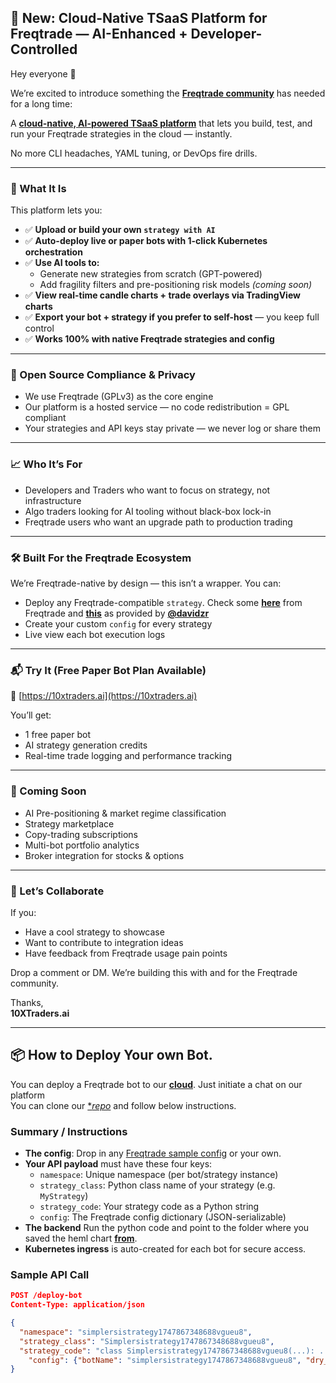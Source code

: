 ## 🚀 New: Cloud-Native TSaaS Platform for Freqtrade — AI-Enhanced + Developer-Controlled

Hey everyone 👋

We’re excited to introduce something the [**Freqtrade community**](https://www.freqtrade.io/en/stable/) has needed for a long time:

A [**cloud-native, AI-powered TSaaS platform**](https://10xtraders.ai) that lets you build, test, and run your Freqtrade strategies in the cloud — instantly.

No more CLI headaches, YAML tuning, or DevOps fire drills.

---

### 🚀 What It Is

This platform lets you:

- ✅ **Upload or build your own `strategy with AI`**
- ✅ **Auto-deploy live or paper bots with 1-click Kubernetes orchestration**
- ✅ **Use AI tools to:**
  - Generate new strategies from scratch (GPT-powered)
  - Add fragility filters and pre-positioning risk models *(coming soon)*
- ✅ **View real-time candle charts + trade overlays via TradingView charts**
- ✅ **Export your bot + strategy if you prefer to self-host** — you keep full control
- ✅ **Works 100% with native Freqtrade strategies and config**

---

### 🔐 Open Source Compliance & Privacy

- We use Freqtrade (GPLv3) as the core engine
- Our platform is a hosted service — no code redistribution = GPL compliant
- Your strategies and API keys stay private — we never log or share them

---

### 📈 Who It’s For

- Developers and Traders who want to focus on strategy, not infrastructure
- Algo traders looking for AI tooling without black-box lock-in
- Freqtrade users who want an upgrade path to production trading

---

### 🛠️ Built For the Freqtrade Ecosystem

We’re Freqtrade-native by design — this isn’t a wrapper. You can:

- Deploy any Freqtrade-compatible `strategy`. Check some [**here**](https://github.com/freqtrade/freqtrade-strategies/tree/main) from Freqtrade and [**this**](https://github.com/davidzr/freqtrade-strategies/tree/main/strategies) as provided by [**@davidzr**](https://github.com/davidzr) 
- Create your custom `config` for every strategy
- Live view each bot execution logs

---

### 📬 Try It (Free Paper Bot Plan Available)

🔗 [https://10xtraders.ai](https://10xtraders.ai)

You’ll get:

- 1 free paper bot
- AI strategy generation credits
- Real-time trade logging and performance tracking

---

### 🧠 Coming Soon

- AI Pre-positioning & market regime classification
- Strategy marketplace
- Copy-trading subscriptions
- Multi-bot portfolio analytics
- Broker integration for stocks & options

---

### 🙌 Let’s Collaborate

If you:

- Have a cool strategy to showcase
- Want to contribute to integration ideas
- Have feedback from Freqtrade usage pain points

Drop a comment or DM. We’re building this with and for the Freqtrade community.

Thanks,  
**10XTraders.ai**

---

## 📦 How to Deploy Your own Bot.

You can deploy a Freqtrade bot to our [**cloud**](https://10xtarders.ai). Just initiate a chat on our platform  
You can clone our [**repo*](https://github.com/10xtraders/Cloud-Native-TSaaS-Platform-for-Freqtrade-AI-Enhanced-Developer-Controlled) and follow below instructions. 

### **Summary / Instructions**

- **The config**: Drop in any [Freqtrade sample config](https://www.freqtrade.io/en/stable/configuration/) or your own.
- **Your API payload** must have these four keys:  
  - `namespace`: Unique namespace (per bot/strategy instance)
  - `strategy_class`: Python class name of your strategy (e.g. `MyStrategy`)
  - `strategy_code`: Your strategy code as a Python string
  - `config`: The Freqtrade config dictionary (JSON-serializable)
- **The backend** Run the python code and point to the folder where you saved the heml chart [**from**](https://github.com/DerSalvador/freqtrade-k8s-helm-chart/tree/develop).
- **Kubernetes ingress** is auto-created for each bot for secure access.

### **Sample API Call**

```json
POST /deploy-bot
Content-Type: application/json

{
  "namespace": "simplersistrategy1747867348688vgueu8",
  "strategy_class": "Simplersistrategy1747867348688vgueu8",
  "strategy_code": "class Simplersistrategy1747867348688vgueu8(...): ...", 
    "config": {"botName": "simplersistrategy1747867348688vgueu8", "dry_run": true, "bot_name": "MeghanBot", "exchange": {"key": "bmutua3501@gmail.com", "uid": "", "name": "binance", "secret": "cryptT0ps@0101", "sandbox": false, "password": "", "enable_ws": true, "log_responses": false, "only_from_ccxt": false, "pair_blacklist": ["DOGE/USDT", "SHIB/USDT"], "pair_whitelist": ["AVAX/USDT", "DOT/USDT", "LINK/USDT", "UNI/USDT", "MATIC/USDT", "LTC/USDT", "ATOM/USDT", "NEAR/USDT", "FIL/USDT", "AAVE/USDT", "SAND/USDT", "GRT/USDT", "FTM/USDT", "ALGO/USDT", "ICP/USDT"], "unknown_fee_rate": 0, "skip_open_order_update": false, "markets_refresh_interval": 60}, "stoploss": -0.1, "strategy": "simplersistrategy1747867348688vgueu8", "telegram": {"token": "", "chat_id": "", "enabled": false}, "enable_ws": true, "internals": {"heartbeat_interval": 60, "process_throttle_secs": 5}, "pairlists": [{"method": "StaticPairList"}, {"method": "VolumePairList", "sort_key": "quoteVolume", "number_assets": 20, "refresh_period": 1800}, {"method": "AgeFilter", "min_days_listed": 10}, {"method": "PrecisionFilter"}, {"method": "PriceFilter", "min_price": 0.0000001, "low_price_ratio": 0.01}, {"method": "SpreadFilter", "max_spread_ratio": 0.005}, {"method": "RangeStabilityFilter", "lookback_days": 10, "refresh_period": 1440, "min_rate_of_change": 0.01}], "timeframe": "5m", "api_server": {"enabled": true, "password": "SuperSecret1!", "username": "meghan", "ws_token": "SOME_RANDOM_WS_TOKEN", "verbosity": "error", "listen_port": 8080, "CORS_origins": "[]", "enable_openapi": false, "jwt_secret_key": "CHANGE_ME_TO_RANDOM_SECRET", "listen_ip_address": "127.0.0.1"}, "configName": "simplersistrategy1747867348688vgueu8", "margin_mode": "cross", "minimal_roi": {"0": 0.04, "30": 0.02, "60": 0.01}, "order_types": {"exit": "limit", "entry": "limit", "stoploss": "market", "force_exit": "market", "force_entry": "market", "emergency_exit": "market", "stoploss_on_exchange": false, "stoploss_on_exchange_interval": 60}, "protections": [{"method": "StoplossGuard", "trade_limit": 4, "only_per_pair": false, "stop_duration_candles": 60, "lookback_period_candles": 60}, {"method": "CooldownPeriod", "stop_duration_candles": 20}, {"method": "MaxDrawdown", "trade_limit": 20, "max_allowed_drawdown": 0.2, "stop_duration_candles": 10, "lookback_period_candles": 200}, {"method": "LowProfitPairs", "trade_limit": 1, "required_profit": 0.02, "stop_duration_candles": 2, "lookback_period_candles": 360}], "exit_pricing": {"price_side": "ask", "order_book_top": 1, "use_order_book": false, "price_last_balance": 0}, "stake_amount": 1000, "trading_mode": "spot", "entry_pricing": {"price_side": "bid", "order_book_top": 1, "use_order_book": false, "price_last_balance": 0, "check_depth_of_market": {"enabled": false, "bids_to_ask_delta": 1}}, "initial_state": "stopped", "strategy_path": "user_data/strategies/", "trailing_stop": false, "dry_run_wallet": "10000", "stake_currency": "USDT", "max_open_trades": 6, "unfilledtimeout": {"exit": 30, "unit": "minutes", "entry": 10, "exit_timeout_count": 0}, "use_exit_signal": true, "dataformat_ohlcv": "json", "exit_profit_only": false, "available_capital": 0, "dataformat_trades": "jsongz", "exit_profit_offset": 0, "force_entry_enable": true, "order_time_in_force": {"exit": "gtc", "entry": "gtc"}, "fiat_display_currency": "USD", "amount_reserve_percent": 0.05, "tradable_balance_ratio": 0.99, "trailing_stop_positive": 0.005, "amend_last_stake_amount": false, "disable_dataframe_checks": false, "markets_refresh_interval": 60, "process_only_new_candles": true, "cancel_open_orders_on_exit": false, "ignore_roi_if_entry_signal": false, "position_adjustment_enable": false, "last_stake_amount_min_ratio": 0.5, "max_entry_position_adjustment": -1, "trailing_stop_positive_offset": 0.0051, "trailing_only_offset_is_reached": false, "ignore_buying_expired_candle_after": 0}
}
